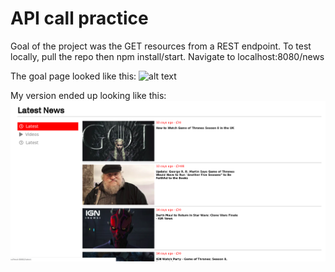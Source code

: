 # API call practice
Goal of the project was the GET resources from a REST endpoint. 
To test locally, pull the repo then npm install/start.
Navigate to localhost:8080/news

The goal page looked like this: 
![alt text](https://s3.amazonaws.com/o.www.ign.com/code-foo/2019/static/img/front-end.gif)

My version ended up looking like this: 
![alt text](./still.png)
